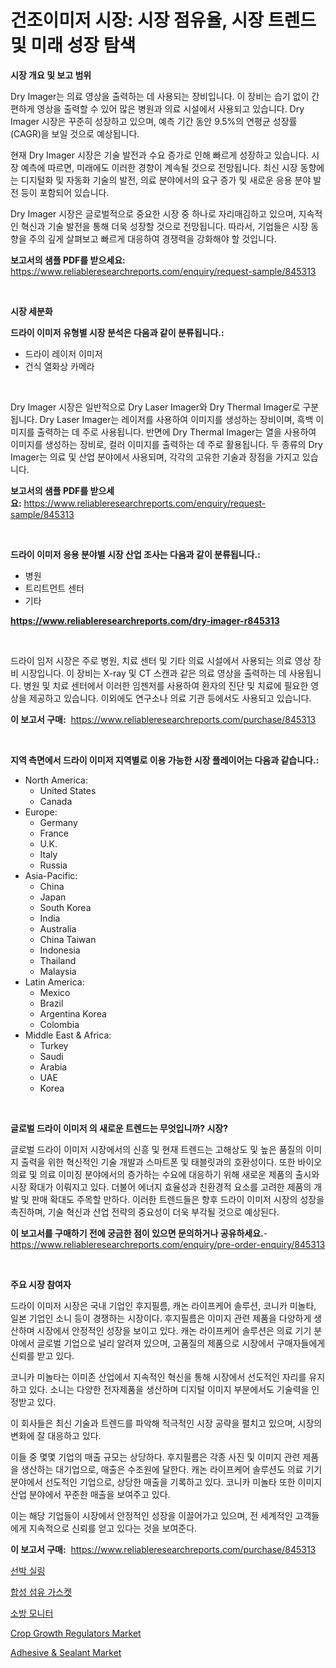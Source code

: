 <p><h1>건조이미저 시장: 시장 점유율, 시장 트렌드 및 미래 성장 탐색</h1></p><p><strong>시장 개요 및 보고 범위</strong></p>
<p><p>Dry Imager는 의료 영상을 출력하는 데 사용되는 장비입니다. 이 장비는 습기 없이 간편하게 영상을 출력할 수 있어 많은 병원과 의료 시설에서 사용되고 있습니다. Dry Imager 시장은 꾸준히 성장하고 있으며, 예측 기간 동안 9.5%의 연평균 성장률(CAGR)을 보일 것으로 예상됩니다. </p><p>현재 Dry Imager 시장은 기술 발전과 수요 증가로 인해 빠르게 성장하고 있습니다. 시장 예측에 따르면, 미래에도 이러한 경향이 계속될 것으로 전망됩니다. 최신 시장 동향에는 디지털화 및 자동화 기술의 발전, 의료 분야에서의 요구 증가 및 새로운 응용 분야 발전 등이 포함되어 있습니다.</p><p>Dry Imager 시장은 글로벌적으로 중요한 시장 중 하나로 자리매김하고 있으며, 지속적인 혁신과 기술 발전을 통해 더욱 성장할 것으로 전망됩니다. 따라서, 기업들은 시장 동향을 주의 깊게 살펴보고 빠르게 대응하여 경쟁력을 강화해야 할 것입니다.</p></p>
<p><strong>보고서의 샘플 PDF를 받으세요:</strong> <a href="https://www.reliableresearchreports.com/enquiry/request-sample/845313">https://www.reliableresearchreports.com/enquiry/request-sample/845313</a></p>
<p>&nbsp;</p>
<p><strong>시장 세분화</strong></p>
<p><strong>드라이 이미저 유형별 시장 분석은 다음과 같이 분류됩니다.:</strong></p>
<p><ul><li>드라이 레이저 이미저</li><li>건식 열화상 카메라</li></ul></p>
<p>&nbsp;</p>
<p><p>Dry Imager 시장은 일반적으로 Dry Laser Imager와 Dry Thermal Imager로 구분됩니다. Dry Laser Imager는 레이저를 사용하여 이미지를 생성하는 장비이며, 흑백 이미지를 출력하는 데 주로 사용됩니다. 반면에 Dry Thermal Imager는 열을 사용하여 이미지를 생성하는 장비로, 컬러 이미지를 출력하는 데 주로 활용됩니다. 두 종류의 Dry Imager는 의료 및 산업 분야에서 사용되며, 각각의 고유한 기술과 장점을 가지고 있습니다.</p></p>
<p><strong>보고서의 샘플 PDF를 받으세요:</strong>&nbsp;<a href="https://www.reliableresearchreports.com/enquiry/request-sample/845313">https://www.reliableresearchreports.com/enquiry/request-sample/845313</a></p>
<p>&nbsp;</p>
<p><strong> 드라이 이미저 응용 분야별 시장 산업 조사는 다음과 같이 분류됩니다.:</strong></p>
<p><ul><li>병원</li><li>트리트먼트 센터</li><li>기타</li></ul></p>
<p><strong><a href="https://www.reliableresearchreports.com/dry-imager-r845313">https://www.reliableresearchreports.com/dry-imager-r845313</a></strong></p>
<p>&nbsp;</p>
<p><p>드라이 임저 시장은 주로 병원, 치료 센터 및 기타 의료 시설에서 사용되는 의료 영상 장비 시장입니다. 이 장비는 X-ray 및 CT 스캔과 같은 의료 영상을 출력하는 데 사용됩니다. 병원 및 치료 센터에서 이러한 임젠저를 사용하여 환자의 진단 및 치료에 필요한 영상을 제공하고 있습니다. 이외에도 연구소나 의료 기관 등에서도 사용되고 있습니다.</p></p>
<p><strong>이 보고서 구매:</strong>&nbsp; <a href="https://www.reliableresearchreports.com/purchase/845313">https://www.reliableresearchreports.com/purchase/845313</a></p>
<p>&nbsp;</p>
<p><strong>지역 측면에서 드라이 이미저 지역별로 이용 가능한 시장 플레이어는 다음과 같습니다.:</strong></p>
<p><ul>
    <li>
        North America:
        <ul>
            <li>United States</li>
            <li>Canada</li>
        </ul>
    </li>
    <li>
        Europe:
        <ul>
            <li>Germany</li>
            <li>France</li>
            <li>U.K.</li>
            <li>Italy</li>
            <li>Russia</li>
        </ul>
    </li>
    <li>
        Asia-Pacific:
        <ul>
            <li>China</li>
            <li>Japan</li>
            <li>South Korea</li>
            <li>India</li>
            <li>Australia</li>
            <li>China Taiwan</li>
            <li>Indonesia</li>
            <li>Thailand</li>
            <li>Malaysia</li>
        </ul>
    </li>
    <li>
        Latin America:
        <ul>
            <li>Mexico</li>
            <li>Brazil</li>
            <li>Argentina Korea</li>
            <li>Colombia</li>
        </ul>
    </li>
    <li>
        Middle East & Africa:
        <ul>
            <li>Turkey</li>
            <li>Saudi</li>
            <li>Arabia</li>
            <li>UAE</li>
            <li>Korea</li>
        </ul>
    </li>
    </ul></p>
<p>&nbsp;</p>
<p><strong>글로벌 드라이 이미저 의 새로운 트렌드는 무엇입니까? 시장?</strong></p>
<p><p>글로벌 드라이 이미저 시장에서의 신흥 및 현재 트렌드는 고해상도 및 높은 품질의 이미지 출력을 위한 혁신적인 기술 개발과 스마트폰 및 태블릿과의 호환성이다. 또한 바이오의료 및 의료 이미징 분야에서의 증가하는 수요에 대응하기 위해 새로운 제품의 출시와 시장 확대가 이뤄지고 있다. 더불어 에너지 효율성과 친환경적 요소를 고려한 제품의 개발 및 판매 확대도 주목할 만하다. 이러한 트렌드들은 향후 드라이 이미저 시장의 성장을 촉진하며, 기술 혁신과 산업 전략의 중요성이 더욱 부각될 것으로 예상된다.</p></p>
<p><strong>이 보고서를 구매하기 전에 궁금한 점이 있으면 문의하거나 공유하세요.</strong>- <a href="https://www.reliableresearchreports.com/enquiry/pre-order-enquiry/845313">https://www.reliableresearchreports.com/enquiry/pre-order-enquiry/845313</a></p>
<p>&nbsp;</p>
<p><strong>주요 시장 참여자</strong></p>
<p><p>드라이 이미저 시장은 국내 기업인 후지필름, 캐논 라이프케어 솔루션, 코니카 미놀타, 일본 기업인 소니 등이 경쟁하는 시장이다. 후지필름은 이미지 관련 제품을 다양하게 생산하며 시장에서 안정적인 성장을 보이고 있다. 캐논 라이프케어 솔루션은 의료 기기 분야에서 글로벌 기업으로 널리 알려져 있으며, 고품질의 제품으로 시장에서 구매자들에게 신뢰를 받고 있다. </p><p>코니카 미놀타는 이미존 산업에서 지속적인 혁신을 통해 시장에서 선도적인 자리를 유지하고 있다. 소니는 다양한 전자제품을 생산하며 디지털 이미지 부분에서도 기술력을 인정받고 있다. </p><p>이 회사들은 최신 기술과 트렌드를 파악해 적극적인 시장 공략을 펼치고 있으며, 시장의 변화에 잘 대응하고 있다. </p><p>이들 중 몇몇 기업의 매출 규모는 상당하다. 후지필름은 각종 사진 및 이미지 관련 제품을 생산하는 대기업으로, 매출은 수조원에 달한다. 캐논 라이프케어 솔루션도 의료 기기 분야에서 선도적인 기업으로, 상당한 매출을 기록하고 있다. 코니카 미놀타 또한 이미지 산업 분야에서 꾸준한 매출을 보여주고 있다. </p><p>이는 해당 기업들이 시장에서 안정적인 성장을 이끌어가고 있으며, 전 세계적인 고객들에게 지속적으로 신뢰를 얻고 있다는 것을 보여준다.</p></p>
<p><strong>이 보고서 구매:</strong>&nbsp;&nbsp;<a href="https://www.reliableresearchreports.com/purchase/845313">https://www.reliableresearchreports.com/purchase/845313</a></p>
<p><p><a href="https://github.com/vsr06p4p49/Market-Research-Report-List-1/blob/main/808634819010.md">선박 실링</a></p><p><a href="https://medium.com/@hermanokutneva7878567/%ED%95%A9%EC%84%B1-%EC%84%AC%EC%9C%A0-%EA%B0%80%EC%8A%A4%EC%BC%93-%EC%8B%9C%EC%9E%A5-%EA%B7%9C%EB%AA%A8-%EC%8B%9C%EC%9E%A5-%EC%A0%84%EB%A7%9D-%EB%B0%8F-%EC%8B%9C%EC%9E%A5-%EC%98%88%EC%B8%A1-2024%EB%85%84%EB%B6%80%ED%84%B0-2031%EB%85%84-4cbd2bdc536e">합성 섬유 가스켓</a></p><p><a href="https://github.com/oajzkywllm460/Market-Research-Report-List-1/blob/main/589054019009.md">소방 모니터</a></p><p><a href="https://issuu.com/reportprime-2/docs/crop-growth-regulators-market-size-2030.pptx">Crop Growth Regulators Market</a></p><p><a href="https://issuu.com/reportprime-2/docs/adhesive-sealant-market-size-2030.pptx">Adhesive & Sealant Market</a></p></p>